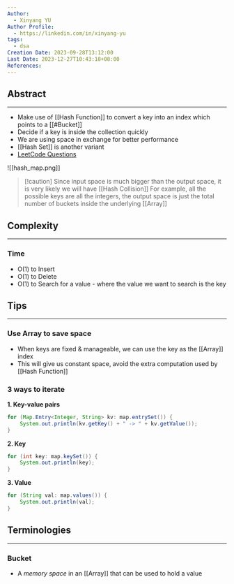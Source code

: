```yaml
---
Author:
  - Xinyang YU
Author Profile:
  - https://linkedin.com/in/xinyang-yu
tags:
  - dsa
Creation Date: 2023-09-28T13:12:00
Last Date: 2023-12-27T10:43:18+08:00
References: 
---
```

## Abstract
---
- Make use of [[Hash Function]] to convert a key into an index which points to a [[#Bucket]]
- Decide if a key is inside the collection quickly
- We are using space in exchange for better performance 
- [[Hash Set]] is another variant
- [LeetCode Questions](https://github.com/youngyangyang04/leetcode-master#%E5%93%88%E5%B8%8C%E8%A1%A8)

![[hash_map.png]]


>[!caution] Since input space is much bigger than the output space, it is very likely we will have [[Hash Collision]]
>For example, all the possible keys are all the integers, the output space is just the total number of buckets inside the underlying [[Array]]



## Complexity
---
### Time
- O(1) to Insert
- O(1) to Delete
- O(1) to Search for a value - where the value we want to search is the key

## Tips
---
### Use Array to save space
- When keys are fixed & manageable, we can use the key as the [[Array]] index 
- This will give us constant space, avoid the extra computation used by [[Hash Function]]

### 3 ways to iterate 
**1. Key-value pairs**

```java
for (Map.Entry<Integer, String> kv: map.entrySet()) {
	System.out.println(kv.getKey() + " -> " + kv.getValue());
}
```

**2. Key**
```java
for (int key: map.keySet()) {
	System.out.println(key);
}
```

**3. Value**
```java
for (String val: map.values()) {
	System.out.println(val);
}
```

## Terminologies 
---
### Bucket
- A *memory space* in an [[Array]] that can be used to hold a value
